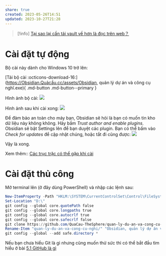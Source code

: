 ```yaml
---
share: true
created: 2023-05-26T14:51
updated: 2023-10-27T21:28
---
```

> [!info] [Tại sao lại cần tải vault về hơn là đọc trên web？](../../../9%20Blog/T%E1%BA%A1i%20sao%20l%E1%BA%A1i%20c%E1%BA%A7n%20t%E1%BA%A3i%20vault%20v%E1%BB%81%20h%C6%A1n%20l%C3%A0%20%C4%91%E1%BB%8Dc%20tr%C3%AAn%20web%EF%BC%9F.md)

# Cài đặt tự động
Bộ cài này dành cho Windows 10 trở lên:

[Tải bộ cài :octicons-download-16:](https://Obsidian.Quảcầu.cc/assets/Obsidian, quản lý dự án và công cụ nghĩ.exe){ .md-button .md-button--primary }

Hình ảnh bộ cài:
![](https://i.imgur.com/e3iB6N3l.png)

Hình ảnh sau khi cài xong:
![](https://i.imgur.com/c6PDsL1.png)

Để đảm bảo an toàn cho máy bạn, Obsidian sẽ hỏi là bạn có muốn tin kho dữ liệu này không không. Hãy bấm *Trust author and enable plugins*. Obsidian sẽ bật Settings lên để bạn duyệt các plugin. Bạn có thể bấm vào *Check for updates* để cập nhật chúng, hoặc tắt đi cũng được:
![](https://i.imgur.com/MhgGMBc.png) 

Vậy là xong. 

Xem thêm:: [Các trục trặc có thể gặp khi cài](./C%C3%A1c%20tr%E1%BB%A5c%20tr%E1%BA%B7c%20c%C3%B3%20th%E1%BB%83%20g%E1%BA%B7p%20khi%20c%C3%A0i.md) 

# Cài đặt thủ công
Mở terminal lên (ở đây dùng PowerShell) và nhập các lệnh sau:
```PowerShell
New-ItemProperty -Path "HKLM:\SYSTEM\CurrentControlSet\Control\FileSystem" -Name "LongPathsEnabled" -Value 1 -PropertyType DWORD -Force
Set-Location "D:\" 
git config --global core.quotePath false
git config --global core.longpaths true
git config --global core.autocrlf true
git config --global core.safecrlf false
git clone https://github.com/QuaCau-TheSphere/quan-ly-du-an-va-cong-cu-nghi
Rename-Item "quan-ly-du-an-va-cong-cu-nghi/" "Obsidian, quản lý dự án và công cụ nghĩ"
git config --global --add safe.directory *
```

Nếu bạn chưa hiểu Git là gì nhưng cũng muốn thử sức thì có thể bắt đầu tìm hiểu ở bài [5.1 GitHub là gì](../../../../../%E2%9A%94%EF%B8%8F%20H%C6%B0%E1%BB%9Bng%20d%E1%BA%ABn%20Obsidian%20v%C3%A0%20Git/5%20L%C3%A0m%20vi%E1%BB%87c%20c%C3%B9ng%20nhau/5.1%20GitHub%20l%C3%A0%20g%C3%AC.md)
